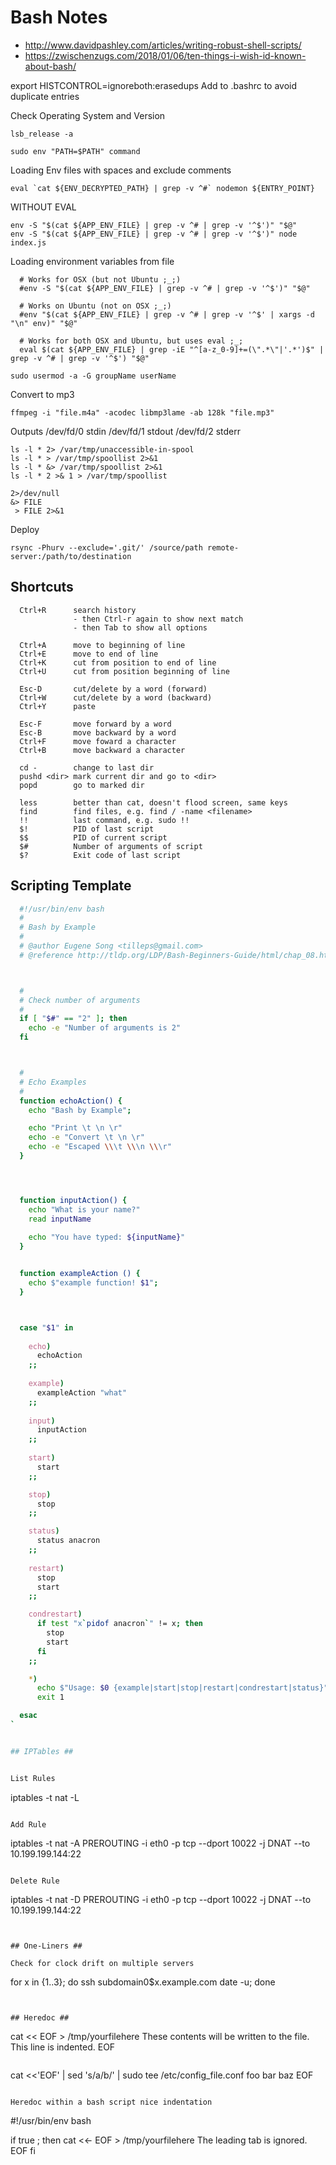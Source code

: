 # Bash Notes #


- http://www.davidpashley.com/articles/writing-robust-shell-scripts/
- https://zwischenzugs.com/2018/01/06/ten-things-i-wish-id-known-about-bash/


export HISTCONTROL=ignoreboth:erasedups
Add to .bashrc to avoid duplicate entries


Check Operating System and Version
```
lsb_release -a
```


```
sudo env "PATH=$PATH" command
```

Loading Env files with spaces and exclude comments
```
eval `cat ${ENV_DECRYPTED_PATH} | grep -v ^#` nodemon ${ENTRY_POINT} 
```

WITHOUT EVAL
```
env -S "$(cat ${APP_ENV_FILE} | grep -v ^# | grep -v '^$')" "$@"
env -S "$(cat ${APP_ENV_FILE} | grep -v ^# | grep -v '^$')" node index.js
```

Loading environment variables from file
```
  # Works for OSX (but not Ubuntu ;_;)
  #env -S "$(cat ${APP_ENV_FILE} | grep -v ^# | grep -v '^$')" "$@"

  # Works on Ubuntu (not on OSX ;_;)
  #env "$(cat ${APP_ENV_FILE} | grep -v ^# | grep -v '^$' | xargs -d "\n" env)" "$@"

  # Works for both OSX and Ubuntu, but uses eval ;_;
  eval $(cat ${APP_ENV_FILE} | grep -iE "^[a-z_0-9]+=(\".*\"|'.*')$" | grep -v ^# | grep -v '^$') "$@"
```


```
sudo usermod -a -G groupName userName
```


Convert to mp3

```
ffmpeg -i "file.m4a" -acodec libmp3lame -ab 128k "file.mp3" 
```


Outputs
/dev/fd/0  stdin
/dev/fd/1  stdout
/dev/fd/2  stderr


```
ls -l * 2> /var/tmp/unaccessible-in-spool
ls -l * > /var/tmp/spoollist 2>&1
ls -l * &> /var/tmp/spoollist 2>&1
ls -l * 2 >& 1 > /var/tmp/spoollist

2>/dev/null
&> FILE
 > FILE 2>&1
```


Deploy
```
rsync -Phurv --exclude='.git/' /source/path remote-server:/path/to/destination
```


## Shortcuts ##

```
  Ctrl+R      search history
              - then Ctrl-r again to show next match
              - then Tab to show all options

  Ctrl+A      move to beginning of line
  Ctrl+E      move to end of line
  Ctrl+K      cut from position to end of line
  Ctrl+U      cut from position beginning of line

  Esc-D       cut/delete by a word (forward)
  Ctrl+W      cut/delete by a word (backward)
  Ctrl+Y      paste
  
  Esc-F       move forward by a word
  Esc-B       move backward by a word
  Ctrl+F      move foward a character
  Ctrl+B      move backward a character
```
  
```
  cd -        change to last dir
  pushd <dir> mark current dir and go to <dir>
  popd        go to marked dir 

  less        better than cat, doesn't flood screen, same keys
  find        find files, e.g. find / -name <filename>
  !!          last command, e.g. sudo !!
  $!          PID of last script
  $$          PID of current script
  $#          Number of arguments of script
  $?          Exit code of last script
```


## Scripting Template ##

```bash
  #!/usr/bin/env bash
  #
  # Bash by Example
  # 
  # @author Eugene Song <tilleps@gmail.com>
  # @reference http://tldp.org/LDP/Bash-Beginners-Guide/html/chap_08.html



  #
  # Check number of arguments
  #
  if [ "$#" == "2" ]; then
    echo -e "Number of arguments is 2"
  fi



  #
  # Echo Examples
  #
  function echoAction() {
    echo "Bash by Example";

    echo "Print \t \n \r"
    echo -e "Convert \t \n \r"
    echo -e "Escaped \\\t \\\n \\\r"
  }




  function inputAction() {
    echo "What is your name?"
    read inputName
  
    echo "You have typed: ${inputName}"
  }


  function exampleAction () {
    echo $"example function! $1";
  }



  case "$1" in
  
    echo)
      echoAction
    ;;
  
    example)
      exampleAction "what"
    ;;
  
    input)
      inputAction
    ;;
  
    start)
      start
    ;;

    stop)
      stop
    ;;

    status)
      status anacron
    ;;
  
    restart)
      stop
      start
    ;;

    condrestart)
      if test "x`pidof anacron`" != x; then
        stop
        start
      fi
    ;;

    *)
      echo $"Usage: $0 {example|start|stop|restart|condrestart|status}"
      exit 1

  esac
`


## IPTables ##


List Rules
```
iptables -t nat -L
```

Add Rule
```
iptables -t nat -A PREROUTING -i eth0 -p tcp --dport 10022 -j DNAT --to 10.199.199.144:22
```

Delete Rule
```
iptables -t nat -D PREROUTING -i eth0 -p tcp --dport 10022 -j DNAT --to 10.199.199.144:22
```


## One-Liners ##

Check for clock drift on multiple servers
```
for x in {1..3}; do ssh subdomain0$x.example.com date -u; done
```


## Heredoc ##

```
cat << EOF > /tmp/yourfilehere
These contents will be written to the file.
  This line is indented.
EOF
```

```
cat <<'EOF' |  sed 's/a/b/' | sudo tee /etc/config_file.conf
foo
bar
baz
EOF
```

Heredoc within a bash script nice indentation
```
#!/usr/bin/env bash

if true ; then
    cat <<- EOF > /tmp/yourfilehere
    The leading tab is ignored.
    EOF
fi
```
